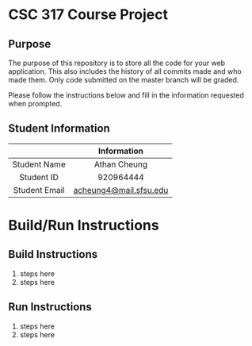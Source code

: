 # CSC 317 Course Project

## Purpose

The purpose of this repository is to store all the code for your web application. This also includes the history of all commits made and who made them. Only code submitted on the master branch will be graded.

Please follow the instructions below and fill in the information requested when prompted.

## Student Information

|               | Information   |
|:-------------:|:-------------:|
| Student Name  | Athan Cheung  |
| Student ID    | 920964444     |
| Student Email | acheung4@mail.sfsu.edu    |



# Build/Run Instructions

## Build Instructions
1. steps here
2. steps here

## Run Instructions
1. steps here
2. steps here 
